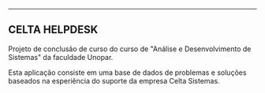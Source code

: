 -----------------------------------------------------------------------------------------------
CELTA HELPDESK
-----------------------------------------------------------------------------------------------

Projeto de conclusão de curso do curso de "Análise e Desenvolvimento de Sistemas" da faculdade Unopar.

Esta aplicação consiste em uma base de dados de problemas e soluções baseados na esperiência do suporte da empresa Celta Sistemas.